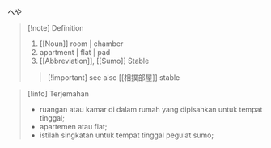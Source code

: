 へや
>[!note] Definition 
> 1. [[Noun]]
>   room | chamber
> 2. apartment | flat | pad
> 3. [[Abbreviation]], [[Sumo]]
>    Stable
> > [!important] see also
> > [[相撲部屋]]
> > stable

>[!info] Terjemahan
>- ruangan atau kamar di dalam rumah yang dipisahkan untuk tempat tinggal;  
>- apartemen atau flat;  
>- istilah singkatan untuk tempat tinggal pegulat sumo;